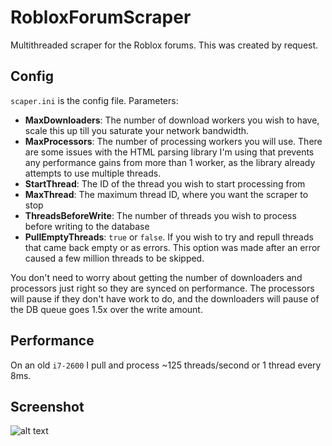 # RobloxForumScraper

Multithreaded scraper for the Roblox forums. This was created by request.

## Config

`scaper.ini` is the config file. Parameters:

* **MaxDownloaders**: The number of download workers you wish to have, scale this up till you saturate your network bandwidth.
* **MaxProcessors**: The number of processing workers you will use. There are some issues with the HTML parsing library I'm using that prevents any performance gains from more than 1 worker, as the library already attempts to use multiple threads.
* **StartThread**: The ID of the thread you wish to start processing from
* **MaxThread**: The maximum thread ID, where you want the scraper to stop
* **ThreadsBeforeWrite**: The number of threads you wish to process before writing to the database
* **PullEmptyThreads**: `true` or `false`. If you wish to try and repull threads that came back empty or as errors. This option was made after an error caused a few million threads to be skipped.

You don't need to worry about getting the number of downloaders and processors just right so they are synced on performance. The processors will pause if they don't have work to do, and the downloaders will pause of the DB queue goes 1.5x over the write amount.

## Performance

On an old `i7-2600` I pull and process ~125 threads/second or 1 thread every 8ms.

## Screenshot

![alt text](https://raw.githubusercontent.com/douglasg14b/RobloxForumScraper/master/a7RR0Kq.png)

